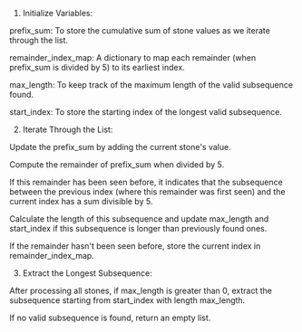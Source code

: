 1. Initialize Variables:

prefix_sum: To store the cumulative sum of stone values as we iterate through the list.

remainder_index_map: A dictionary to map each remainder (when prefix_sum is divided by 5) to its earliest index.

max_length: To keep track of the maximum length of the valid subsequence found.

start_index: To store the starting index of the longest valid subsequence.

2. Iterate Through the List:

Update the prefix_sum by adding the current stone's value.

Compute the remainder of prefix_sum when divided by 5.

If this remainder has been seen before, it indicates that the subsequence between the previous index (where this remainder was first seen) and the current index has a sum divisible by 5.

Calculate the length of this subsequence and update max_length and start_index if this subsequence is longer than previously found ones.

If the remainder hasn't been seen before, store the current index in remainder_index_map.

3. Extract the Longest Subsequence:

After processing all stones, if max_length is greater than 0, extract the subsequence starting from start_index with length max_length.

If no valid subsequence is found, return an empty list.
